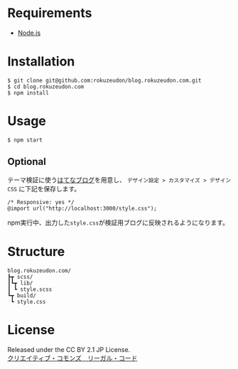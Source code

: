 # Requirements

- [Node.js](https://nodejs.org/)

# Installation

```
$ git clone git@github.com:rokuzeudon/blog.rokuzeudon.com.git
$ cd blog.rokuzeudon.com
$ npm install
```

# Usage

`$ npm start`

## Optional

テーマ検証に使う[はてなブログ](https://blog.hatena.ne.jp/)を用意し、
`デザイン設定 > カスタマイズ > デザインCSS` に下記を保存します。

```
/* Responsive: yes */
@import url("http://localhost:3000/style.css");
```

npm実行中、出力した`style.css`が検証用ブログに反映されるようになります。

# Structure

```
blog.rokuzeudon.com/
┣┳ scss/
┃┗┳ lib/
┃ ┗ style.scss
┗┳ build/
 ┗ style.css
```

# License

Released under the CC BY 2.1 JP License.  
[クリエイティブ・コモンズ　リーガル・コード](https://creativecommons.org/licenses/by/2.1/jp/legalcode)
